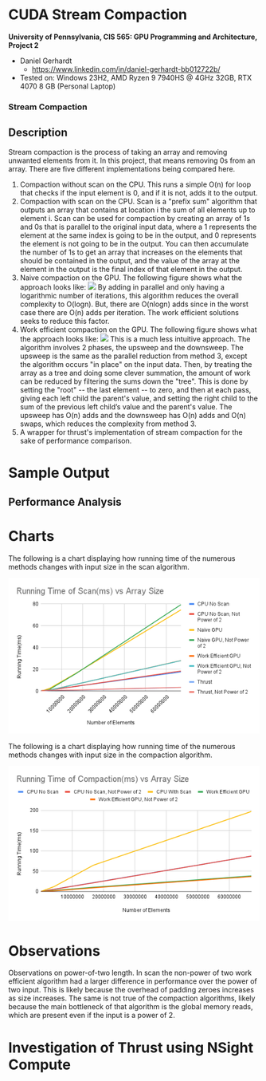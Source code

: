 CUDA Stream Compaction
======================

**University of Pennsylvania, CIS 565: GPU Programming and Architecture, Project 2**

* Daniel Gerhardt
  * https://www.linkedin.com/in/daniel-gerhardt-bb012722b/
* Tested on: Windows 23H2, AMD Ryzen 9 7940HS @ 4GHz 32GB, RTX 4070 8 GB (Personal Laptop)

### Stream Compaction

## Description

Stream compaction is the process of taking an array and removing unwanted elements from it. In this project, that means removing 0s from an array. There are five different implementations being compared here. 

1. Compaction without scan on the CPU. This runs a simple O(n) for loop that checks if the input element is 0, and if it is not, adds it to the output.
2. Compaction with scan on the CPU. Scan is a "prefix sum" algorithm that outputs an array that contains at location i the sum of all elements up to element i. Scan can be used for compaction by creating an array of 1s and 0s that is parallel to the original input data, where a 1 represents the element at the same index is going to be in the output, and 0 represents the element is not going to be in the output. You can then accumulate the number of 1s to get an array that increases on the elements that should be contained in the output, and the value of the array at the element in the output is the final index of that element in the output.
3. Naive compaction on the GPU. The following figure shows what the approach looks like:
![](img/figure-39-2.jpg)
 By adding in parallel and only having a logarithmic number of iterations, this algorithm reduces the overall complexity to O(logn). But, there are O(nlogn) adds since in the worst case there are O(n) adds per iteration. The work efficient solutions seeks to reduce this factor.
4. Work efficient compaction on the GPU. The following figure shows what the approach looks like: ![](img/figure-39-4.jpg)
This is a much less intuitive approach. The algorithm involves 2 phases, the upsweep and the downsweep. The upsweep is the same as the parallel reduction from method 3, except the algorithm occurs "in place" on the input data. Then, by treating the array as a tree and doing some clever summation, the amount of work can be reduced by filtering the sums down the "tree". This is done by setting the "root" -- the last element -- to zero, and then at each pass, giving each left child the parent's value, and setting the right child to the sum of the previous left child’s value and the parent's value. The upsweep has O(n) adds and the downsweep has O(n) adds and O(n) swaps, which reduces the complexity from method 3.
5. A wrapper for thrust's implementation of stream compaction for the sake of performance comparison.

# Sample Output

## Performance Analysis

# Charts

The following is a chart displaying how running time of the numerous methods changes with input size in the scan algorithm.

![](img/scan_graph.png)

The following is a chart displaying how running time of the numerous methods changes with input size in the compaction algorithm.

![](img/compaction_graph.png)

# Observations

Observations on power-of-two length. In scan the non-power of two work efficient algorithm had a larger difference in performance over the power of two input. This is likely because the overhead of padding zeroes increases as size increases. The same is not true of the compaction algorithms, likely because the main bottleneck of that algorithm is the global memory reads, which are present even if the input is a power of 2. 

# Investigation of Thrust using NSight Compute